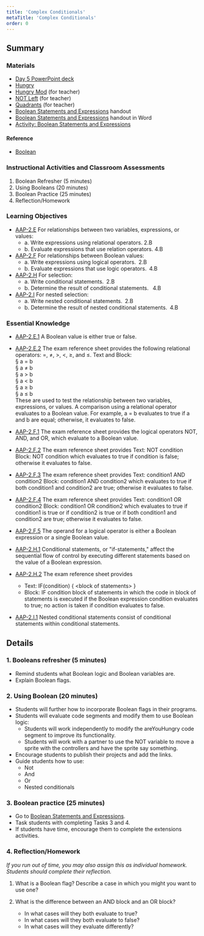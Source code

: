 ```yaml
---
title: 'Complex Conditionals'
metaTitle: 'Complex Conditionals'
order: 0
---
```


## Summary

### Materials

* [Day 5 PowerPoint deck]()
* [Hungry]()
* [Hungry Mod]() (for teacher)
* [NOT Left]() (for teacher)
* [Quadrants]() (for teacher)
* <a href="/unit-5/day-5/boolean-statements-expressions">Boolean Statements and Expressions</a> handout
* [Boolean Statements and Expressions]() handout in Word
* [Activity: Boolean Statements and Expressions](https://arcade.makecode.com/courses/csintro2/logic/booleans)

#### Reference

* [Boolean](https://arcade.makecode.com/blocks/logic/boolean)

### Instructional Activities and Classroom Assessments 

1. Boolean Refresher (5 minutes)
2. Using Booleans (20 minutes)
3. Boolean Practice (25 minutes)
4. Reflection/Homework

### Learning Objectives 

* [AAP-2.E]() For relationships between two variables, expressions, or values:
    * a. Write expressions using relational operators. 2.B 
    * b. Evaluate expressions that use relation operators. 4.B
* [AAP-2.F]() For relationships between Boolean values:
    * a. Write expressions using logical operators. 2.B
    * b. Evaluate expressions that use logic operators. 4.B
* [AAP-2.H]() For selection:
    * a. Write conditional statements. 2.B
    * b. Determine the result of conditional statements.  4.B
* [AAP-2.I]() For nested selection:
    * a. Write nested conditional statements. 2.B
    * b. Determine the result of nested conditional statements. 4.B

### Essential Knowledge

* [AAP-2.E.1]() A Boolean value is either true or false.
* [AAP-2.E.2]() The exam reference sheet provides the following relational operators: =, ≠, >, <, ≥, and ≤. Text and Block:  
§ a = b<br/>
§ a ≠ b<br/>
§ a > b<br/>
§ a < b<br/>
§ a ≥ b<br/>
§ a ≤ b<br/>
These are used to test the relationship between two variables, expressions, or values. A comparison using a relational operator evaluates to a Boolean value. For example, a = b evaluates to true if a and b are equal; otherwise, it evaluates to false.

* [AAP-2.F.1]() The exam reference sheet provides the logical operators NOT, AND, and OR, which evaluate to a Boolean value.
* [AAP-2.F.2]() The exam reference sheet provides Text: NOT condition Block: NOT condition which evaluates to true if condition is false; otherwise it evaluates to false.
* [AAP-2.F.3]() The exam reference sheet provides Text: condition1 AND condition2 Block: condition1 AND condition2 which evaluates to true if both condition1 and condition2 are true; otherwise it evaluates to false.
* [AAP-2.F.4]() The exam reference sheet provides Text: condition1 OR condition2 Block: condition1 OR condition2 which evaluates to true if condition1 is true or if condition2 is true or if both condition1 and condition2 are true; otherwise it evaluates to false.
* [AAP-2.F.5]() The operand for a logical operator is either a Boolean expression or a single Boolean value.
* [AAP-2.H.1]() Conditional statements, or "if-statements," affect the sequential flow of control by executing different statements based on the value of a Boolean expression. 
* [AAP-2.H.2]() The exam reference sheet provides
    * Text: IF(condition) { &lt;block of statements&gt; }
    * Block: IF condition block of statements in which the code in block of statements is executed if the Boolean expression condition evaluates to true; no action is taken if condition evaluates to false.
* [AAP-2.I.1]() Nested conditional statements consist of conditional statements within conditional statements. 

## Details

### 1. Booleans refresher (5 minutes)

* Remind students what Boolean logic and Boolean variables are. 
* Explain Boolean flags.

### 2. Using Boolean (20 minutes)

* Students will further how to incorporate Boolean flags in their programs.
* Students will evaluate code segments and modify them to use Boolean logic:
    * Students will work independently to modify the areYouHungry code segment to improve its functionality.
    * Students will work with a partner to use the NOT variable to move a sprite with the controllers and have the sprite say something.
* Encourage students to publish their projects and add the links.
* Guide students how to use:
    * Not
    * And
    * Or
    * Nested conditionals

### 3. Boolean practice (25 minutes) 

* Go to <a href="/unit-5/day-5/boolean-statements-expressions">Boolean Statements and Expressions</a>.
* Task students with completing Tasks 3 and 4.
* If students have time, encourage them to complete the extensions activities. 

### 4. Reflection/Homework 

_If you run out of time, you may also assign this as individual homework. Students should complete their reflection._

1. What is a Boolean flag? Describe a case in which you might you want to use one?

2. What is the difference between an AND block and an OR block?
    * In what cases will they both evaluate to true?
    * In what cases will they both evaluate to false?
    * In what cases will they evaluate differently?
 
